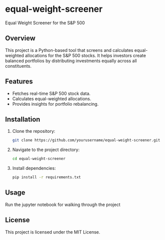 # equal-weight-screener

Equal Weight Screener for the S&P 500

## Overview

This project is a Python-based tool that screens and calculates equal-weighted allocations for the S&P 500 stocks. It helps investors create balanced portfolios by distributing investments equally across all constituents.

## Features

- Fetches real-time S&P 500 stock data.
- Calculates equal-weighted allocations.
- Provides insights for portfolio rebalancing.

## Installation

1. Clone the repository:
   ```bash
   git clone https://github.com/yourusername/equal-weight-screener.git
   ```
2. Navigate to the project directory:
   ```bash
   cd equal-weight-screener
   ```
3. Install dependencies:
   ```bash
   pip install -r requirements.txt
   ```

## Usage

Run the jupyter notebook for walking through the project

## License

This project is licensed under the MIT License.

